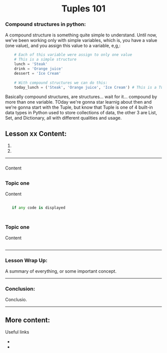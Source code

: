 <div align="center">
  
# Tuples 101

</div>

### Compound structures in python:

A compound structure is something quite simple to understand. Until now, we've been working only with simple variables, which is, you have a value (one value), and you assign this value to a variable, e,g,:


````python
    # Each of this variable were assign to only one value
    # This is a simple structure
    lunch = 'Steak'
    drink = 'Orange juice'
    dessert = 'Ice Cream'
    
    # With compound structures we can do this:
    today_lunch = ('Steak', 'Orange juice', 'Ice Cream') # This is a Tuple btw
````
Basically compound structures, are structures... wait for it... compound by more than one variable. TOday we're gonna star learnig about then and we're gonna start with the Tuple, but know that Tuple is one of 4 built-in data types in Python used to store collections of data, the other 3 are List, Set, and Dictionary, all with different qualities and usage.

##

## Lesson xx Content:
1. []()
2. []()

---

### 

Content

##

### Topic one

Content

```python
   
   if any code is displayed
    
```
    
##

### Topic one

Content

##

---

### Lesson Wrap Up:

A summary of everything, or some important concept.

---
      
### Conclusion:

Conclusio.

---

## More content:

Useful links

- []()
- []()

